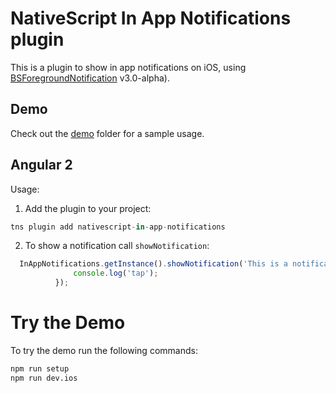 # NativeScript In App Notifications plugin

This is a plugin to show in app notifications on iOS, using [BSForegroundNotification](https://github.com/Essent/ForegroundNotification/tree/3.0-alpha) v3.0-alpha).

## Demo

Check out the [demo](./demo) folder for a sample usage.

## Angular 2

Usage:

1. Add the plugin to your project:

  ```ts
  tns plugin add nativescript-in-app-notifications
  ```

2. To show a notification call `showNotification`:
```ts
  InAppNotifications.getInstance().showNotification('This is a notification', 'This is the title', () => {
              console.log('tap');
          });
  ```

# Try the Demo

To try the demo run the following commands:

```sh
npm run setup
npm run dev.ios
```